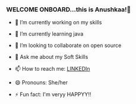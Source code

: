### WELCOME ONBOARD...this is Anushkaa!👋



- 🔭 I’m currently working on my skills  
- 🌱 I’m currently learning java
- 👯 I’m looking to collaborate on open source
 
- 💬 Ask me about my Soft Skills
- 📫 How to reach me: [LINKEDIn](https://www.linkedin.com/in/anushka-singh-58b376202/)
- 😄 Pronouns: She/her
- ⚡ Fun fact: I'm veryy HAPPYY!!

